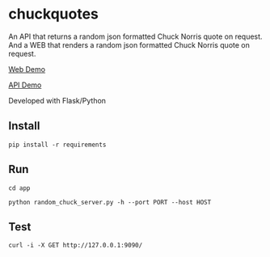 # chuckquotes
An API that returns a random json formatted Chuck Norris quote on request.
And a WEB that renders a random json formatted Chuck Norris quote on request.

[Web Demo](http://chuckquotes-patillacode.rhcloud.com/)

[API Demo](http://chuckquotes-patillacode.rhcloud.com/api)

Developed with Flask/Python

## Install
`pip install -r requirements`

## Run
`cd app`

`python random_chuck_server.py -h --port PORT --host HOST`

## Test
`curl -i -X GET http://127.0.0.1:9090/`
